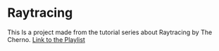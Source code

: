 # Raytracing

This Is a project made from the tutorial series about Raytracing by The Cherno.
[Link to the Playlist](https://www.youtube.com/watch?v=gfW1Fhd9u9Q&list=PLlrATfBNZ98edc5GshdBtREv5asFW3yXl)
